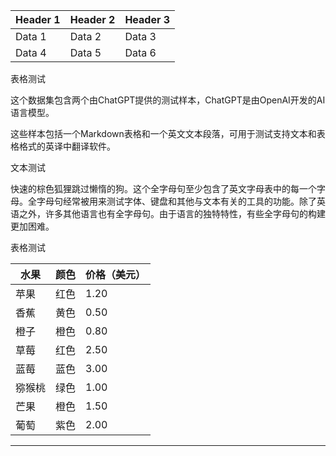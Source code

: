 | Header 1 | Header 2 | Header 3 |
| -------- | -------- | -------- |
| Data 1   | Data 2   | Data 3   |
| Data 4   | Data 5   | Data 6   |

表格测试

这个数据集包含两个由ChatGPT提供的测试样本，ChatGPT是由OpenAI开发的AI语言模型。

这些样本包括一个Markdown表格和一个英文文本段落，可用于测试支持文本和表格格式的英译中翻译软件。

文本测试

快速的棕色狐狸跳过懒惰的狗。这个全字母句至少包含了英文字母表中的每一个字母。全字母句经常被用来测试字体、键盘和其他与文本有关的工具的功能。除了英语之外，许多其他语言也有全字母句。由于语言的独特特性，有些全字母句的构建更加困难。

表格测试

| 水果 | 颜色 | 价格（美元） |
| --- | --- | --- |
| 苹果 | 红色 | 1.20 |
| 香蕉 | 黄色 | 0.50 |
| 橙子 | 橙色 | 0.80 |
| 草莓 | 红色 | 2.50 |
| 蓝莓 | 蓝色 | 3.00 |
| 猕猴桃 | 绿色 | 1.00 |
| 芒果 | 橙色 | 1.50 |
| 葡萄 | 紫色 | 2.00 |

---


